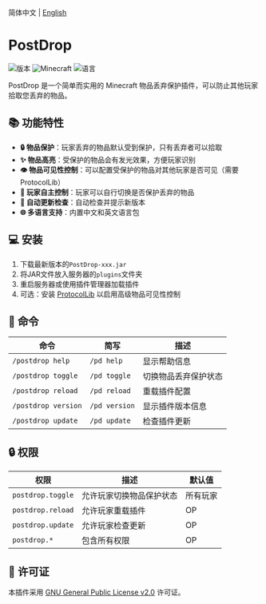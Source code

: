 简体中文 | [English](README_EN.md)

# PostDrop
![版本](https://img.shields.io/github/v/release/postyizhan/PostDrop?color=blue&label=版本)
![Minecraft](https://img.shields.io/badge/Minecraft-1.13+-green)
![语言](https://img.shields.io/badge/语言-简体中文|English-orange)

PostDrop 是一个简单而实用的 Minecraft 物品丢弃保护插件，可以防止其他玩家拾取您丢弃的物品。

## 📚 功能特性

- **🔒 物品保护**：玩家丢弃的物品默认受到保护，只有丢弃者可以拾取
- **✨ 物品高亮**：受保护的物品会有发光效果，方便玩家识别
- **👁️ 物品可见性控制**：可以配置受保护的物品对其他玩家是否可见（需要ProtocolLib）
- **🔄 玩家自主控制**：玩家可以自行切换是否保护丢弃的物品
- **🔔 自动更新检查**：自动检查并提示新版本
- **🌐 多语言支持**：内置中文和英文语言包

## 💻 安装

1. 下载最新版本的`PostDrop-xxx.jar`
2. 将JAR文件放入服务器的`plugins`文件夹
3. 重启服务器或使用插件管理器加载插件
4. 可选：安装 [ProtocolLib](https://www.spigotmc.org/resources/protocollib.1997) 以启用高级物品可见性控制

## 🔧 命令

| 命令 | 简写 | 描述 |
|------|------|------|
| `/postdrop help` | `/pd help` | 显示帮助信息 |
| `/postdrop toggle` | `/pd toggle` | 切换物品丢弃保护状态 |
| `/postdrop reload` | `/pd reload` | 重载插件配置 |
| `/postdrop version` | `/pd version` | 显示插件版本信息 |
| `/postdrop update` | `/pd update` | 检查插件更新 |

## 🔒 权限

| 权限 | 描述 | 默认值 |
|------|------|--------|
| `postdrop.toggle` | 允许玩家切换物品保护状态 | 所有玩家 |
| `postdrop.reload` | 允许玩家重载插件 | OP |
| `postdrop.update` | 允许玩家检查更新 | OP |
| `postdrop.*` | 包含所有权限 | OP |

## 📜 许可证

本插件采用 [GNU General Public License v2.0](LICENSE) 许可证。
